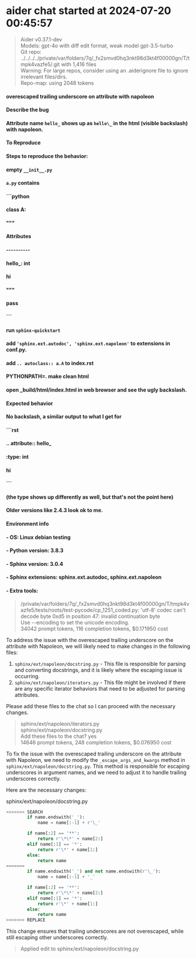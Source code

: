 
# aider chat started at 2024-07-20 00:45:57

> Aider v0.37.1-dev  
> Models: gpt-4o with diff edit format, weak model gpt-3.5-turbo  
> Git repo: ../../../../private/var/folders/7q/_fx2smvd0hq3nkt98d3kt4f00000gn/T/tmpk4vazfe5/.git with 1,416 files  
> Warning: For large repos, consider using an .aiderignore file to ignore irrelevant files/dirs.  
> Repo-map: using 2048 tokens  

#### overescaped trailing underscore on attribute with napoleon  
#### **Describe the bug**  
#### Attribute name `hello_` shows up as `hello\_` in the html (visible backslash) with napoleon.  
####   
#### **To Reproduce**  
#### Steps to reproduce the behavior:  
####   
#### empty `__init__.py`  
#### `a.py` contains  
#### ```python  
#### class A:  
####     """  
####     Attributes  
####     ----------  
####     hello_: int  
####         hi  
####     """  
####     pass  
#### ```  
#### run `sphinx-quickstart`  
#### add `'sphinx.ext.autodoc', 'sphinx.ext.napoleon'` to extensions in conf.py.  
#### add `.. autoclass:: a.A` to index.rst  
#### PYTHONPATH=. make clean html  
#### open _build/html/index.html in web browser and see the ugly backslash.  
####   
#### **Expected behavior**  
#### No backslash, a similar output to what I get for  
#### ```rst  
####     .. attribute:: hello_  
####         :type: int  
####   
####         hi  
#### ```  
#### (the type shows up differently as well, but that's not the point here)  
#### Older versions like 2.4.3 look ok to me.  
####   
#### **Environment info**  
#### - OS: Linux debian testing  
#### - Python version: 3.8.3  
#### - Sphinx version: 3.0.4  
#### - Sphinx extensions:  sphinx.ext.autodoc, sphinx.ext.napoleon  
#### - Extra tools:  
> /private/var/folders/7q/_fx2smvd0hq3nkt98d3kt4f00000gn/T/tmpk4vazfe5/tests/roots/test-pycode/cp_1251_coded.py: 'utf-8' codec can't decode byte 0xd5 in position 47: invalid continuation byte  
> Use --encoding to set the unicode encoding.  
> 34042 prompt tokens, 116 completion tokens, $0.171950 cost  

To address the issue with the overescaped trailing underscore on the attribute with Napoleon, we will likely need to make changes in the following files:

1. `sphinx/ext/napoleon/docstring.py` - This file is responsible for parsing and converting docstrings, and it is likely where the escaping issue is occurring.
2. `sphinx/ext/napoleon/iterators.py` - This file might be involved if there are any specific iterator behaviors that need to be adjusted for parsing attributes.

Please add these files to the chat so I can proceed with the necessary changes.

> sphinx/ext/napoleon/iterators.py  
> sphinx/ext/napoleon/docstring.py  
> Add these files to the chat? yes  
> 14646 prompt tokens, 248 completion tokens, $0.076950 cost  

To fix the issue with the overescaped trailing underscore on the attribute with Napoleon, we need to modify the `_escape_args_and_kwargs` method in `sphinx/ext/napoleon/docstring.py`. This method is responsible for escaping underscores in argument names, and we need to adjust it to handle trailing underscores correctly.

Here are the necessary changes:

sphinx/ext/napoleon/docstring.py
```python
<<<<<<< SEARCH
        if name.endswith('_'):
            name = name[:-1] + r'\_'

        if name[:2] == '**':
            return r'\*\*' + name[2:]
        elif name[:1] == '*':
            return r'\*' + name[1:]
        else:
            return name
=======
        if name.endswith('_') and not name.endswith(r'\_'):
            name = name[:-1] + '_'

        if name[:2] == '**':
            return r'\*\*' + name[2:]
        elif name[:1] == '*':
            return r'\*' + name[1:]
        else:
            return name
>>>>>>> REPLACE
```

This change ensures that trailing underscores are not overescaped, while still escaping other underscores correctly.

> Applied edit to sphinx/ext/napoleon/docstring.py  
